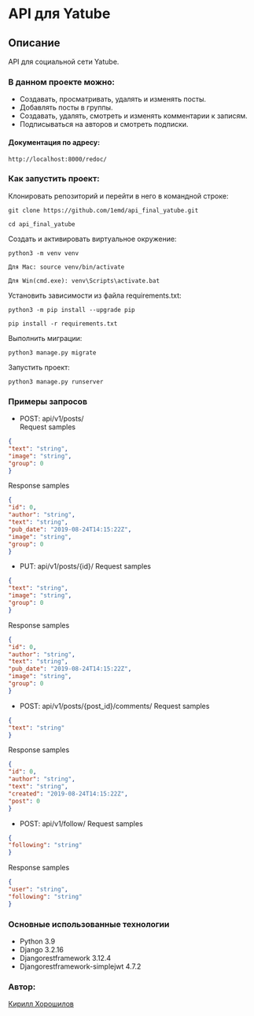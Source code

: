 # API для Yatube

## Описание

API для социальной сети Yatube.

### В данном проекте можно:
* Создавать, просматривать, удалять и изменять посты.
* Добавлять посты в группы.
* Создавать, удалять, смотреть и изменять комментарии к записям.
* Подписываться на авторов и смотреть подписки.

#### Документация по адресу:
```
http://localhost:8000/redoc/
```

### Как запустить проект:

Клонировать репозиторий и перейти в него в командной строке:

```
git clone https://github.com/1emd/api_final_yatube.git 
```

```
cd api_final_yatube
```

Cоздать и активировать виртуальное окружение:

```
python3 -m venv venv
```

```
Для Mac: source venv/bin/activate
```

```
Для Win(cmd.exe): venv\Scripts\activate.bat
```

Установить зависимости из файла requirements.txt:

```
python3 -m pip install --upgrade pip
```

```
pip install -r requirements.txt
```

Выполнить миграции:

```
python3 manage.py migrate
```

Запустить проект:

```
python3 manage.py runserver
```

### Примеры запросов
- POST: api/v1/posts/  
Request samples 
```json
{
"text": "string",
"image": "string",
"group": 0
} 
```
Response samples
```json
{
"id": 0,
"author": "string",
"text": "string",
"pub_date": "2019-08-24T14:15:22Z",
"image": "string",
"group": 0
}
```
- PUT: api/v1/posts/{id}/
Request samples 
```json
{
"text": "string",
"image": "string",
"group": 0
}
```
Response samples
```json
{
"id": 0,
"author": "string",
"text": "string",
"pub_date": "2019-08-24T14:15:22Z",
"image": "string",
"group": 0
}
```
- POST: api/v1/posts/{post_id}/comments/
Request samples
```json
{
"text": "string"
}
```
Response samples
```json
{
"id": 0,
"author": "string",
"text": "string",
"created": "2019-08-24T14:15:22Z",
"post": 0
}
```
- POST: api/v1/follow/
Request samples 
```json
{
"following": "string"
}
```
Response samples
```json
{
"user": "string",
"following": "string"
}
```

### Основные использованные технологии
- Python 3.9
- Django 3.2.16
- Djangorestframework 3.12.4
- Djangorestframework-simplejwt 4.7.2

### Автор:
[Кирилл Хорошилов](https://github.com/1emd)
